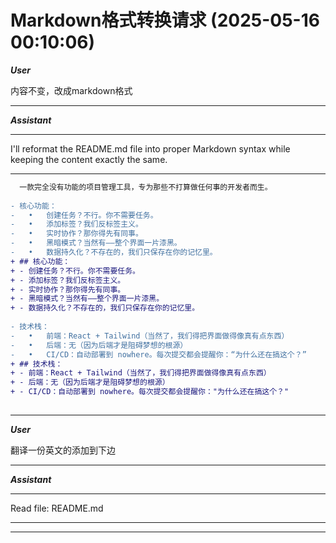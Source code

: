 <!-- Generated by SpecStory -->

# Markdown格式转换请求 (2025-05-16 00:10:06)

_**User**_

内容不变，改成markdown格式

---

_**Assistant**_



---

I'll reformat the README.md file into proper Markdown syntax while keeping the content exactly the same.

---

```diff
  一款完全没有功能的项目管理工具，专为那些不打算做任何事的开发者而生。
  
- 核心功能：
- 	•	创建任务？不行。你不需要任务。
- 	•	添加标签？我们反标签主义。
- 	•	实时协作？那你得先有同事。
- 	•	黑暗模式？当然有——整个界面一片漆黑。
- 	•	数据持久化？不存在的，我们只保存在你的记忆里。
+ ## 核心功能：
+ - 创建任务？不行。你不需要任务。
+ - 添加标签？我们反标签主义。
+ - 实时协作？那你得先有同事。
+ - 黑暗模式？当然有——整个界面一片漆黑。
+ - 数据持久化？不存在的，我们只保存在你的记忆里。
  
- 技术栈：
- 	•	前端：React + Tailwind（当然了，我们得把界面做得像真有点东西）
- 	•	后端：无（因为后端才是阻碍梦想的根源）
- 	•	CI/CD：自动部署到 nowhere。每次提交都会提醒你：“为什么还在搞这个？”
+ ## 技术栈：
+ - 前端：React + Tailwind（当然了，我们得把界面做得像真有点东西）
+ - 后端：无（因为后端才是阻碍梦想的根源）
+ - CI/CD：自动部署到 nowhere。每次提交都会提醒你："为什么还在搞这个？"
  
```

---

_**User**_

翻译一份英文的添加到下边

---

_**Assistant**_



---

Read file: README.md

---



---

